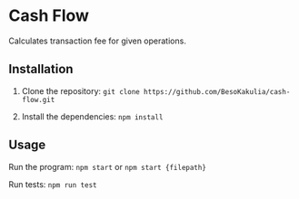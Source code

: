 # Cash Flow

Calculates transaction fee for given operations.

## Installation

1. Clone the repository: `git clone https://github.com/BesoKakulia/cash-flow.git`

2. Install the dependencies: `npm install`

## Usage

Run the program: `npm start` or `npm start {filepath}`

Run tests: `npm run test`
